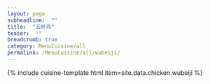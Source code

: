 ```yaml
---
layout: page
subheadline:  ""
title:  "五杯鸡"
teaser:  "" 
breadcrumb: true
category: MenuCuisine/all
permalink: /MenuCuisine/all/wubeiji/
---
```


{% include cuisine-template.html item=site.data.chicken.wubeiji %}
